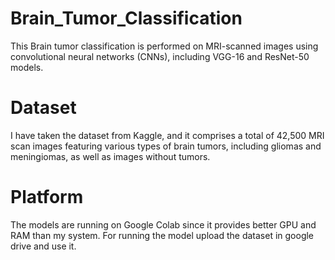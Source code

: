 # Brain_Tumor_Classification
This Brain tumor classification is performed on MRI-scanned images using convolutional neural networks (CNNs), including VGG-16 and ResNet-50 models.
# Dataset
I have taken the dataset from Kaggle, and it comprises a total of 42,500 MRI scan images featuring various types of brain tumors, including gliomas and meningiomas, as well as images without tumors.
# Platform
The models are running on Google Colab since it provides better GPU and RAM than my system. For running the model upload the dataset in google drive and use it.
